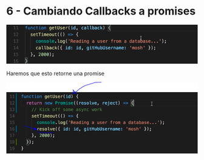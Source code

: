 # 6 - Cambiando Callbacks a promises

![](../../../.gitbook/assets/imagen%20%2899%29.png)

Haremos que esto retorne una promise

![](../../../.gitbook/assets/imagen%20%28202%29.png)





